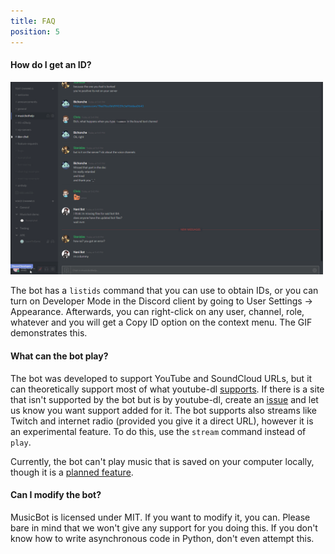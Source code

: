 ```yaml
---
title: FAQ
position: 5
---
```


#### How do I get an ID?

<img class="doc-img" src="images/ids.gif" alt="IDs" style="width: 500px;"/>

The bot has a `listids` command that you can use to obtain IDs, or you can turn on Developer Mode in the Discord client by going to User Settings -> Appearance. Afterwards, you can right-click on any user, channel, role, whatever and you will get a Copy ID option on the context menu. The GIF demonstrates this.

#### What can the bot play?

The bot was developed to support YouTube and SoundCloud URLs, but it can theoretically support most of what youtube-dl [supports](https://rg3.github.io/youtube-dl/supportedsites.html). If there is a site that isn't supported by the bot but is by youtube-dl, create an [issue](https://github.com/Just-Some-Bots/MusicBot/issues/new) and let us know you want support added for it. The bot supports also streams like Twitch and internet radio (provided you give it a direct URL), however it is an experimental feature. To do this, use the `stream` command instead of `play`.

Currently, the bot can't play music that is saved on your computer locally, though it is a [planned feature](https://github.com/Just-Some-Bots/MusicBot/issues/168).

#### Can I modify the bot?

MusicBot is licensed under MIT. If you want to modify it, you can. Please bare in mind that we won't give any support for you doing this. If you don't know how to write asynchronous code in Python, don't even attempt this.